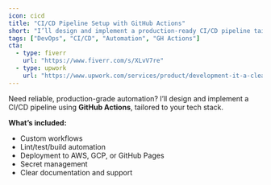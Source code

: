 ```yaml
---
icon: cicd
title: "CI/CD Pipeline Setup with GitHub Actions"
short: "I’ll design and implement a production-ready CI/CD pipeline tailored to your stack."
tags: ["DevOps", "CI/CD", "Automation", "GH Actions"]
cta:
  - type: fiverr
    url: "https://www.fiverr.com/s/XLvV7re"
  - type: upwork
    url: "https://www.upwork.com/services/product/development-it-a-clean-github-actions-setup-for-testing-and-deployment-1947304914746645682?ref=project_share"
---
```


Need reliable, production-grade automation? I’ll design and implement a CI/CD pipeline using **GitHub Actions**, tailored to your tech stack.

**What’s included:**
- Custom workflows
- Lint/test/build automation
- Deployment to AWS, GCP, or GitHub Pages
- Secret management
- Clear documentation and support